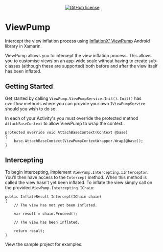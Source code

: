 <div align="center">

[![GitHub license](https://img.shields.io/badge/license-Apache%202-blue.svg?style=flat-square)](https://raw.githubusercontent.com/lewisbennett/viewpump/master/README.md)

</div>

# ViewPump

Intercept the view inflation process using [InflationX' ViewPump](https://github.com/InflationX/ViewPump) Android library in Xamarin.

ViewPump allows you to intercept the view inflation process. This allows you to customise views on an app-wide scale without having to create sub-classes (although these are supported) both before and after the view itself has been inflated.

## Getting Started

Get started by calling `ViewPump.ViewPumpService.Init()`. `Init()` has overflow methods where you can provide your own `IViewPumpService` should you wish to do so.

In each of your Activity's you must override the protected method `AttachBaseContext` to allow ViewPump to wrap the context:
```
protected override void AttachBaseContext(Context @base)
{
    base.AttachBaseContext(ViewPumpContextWrapper.Wrap(@base));
}
```

## Intercepting

To begin intercepting, implement `ViewPump.Intercepting.IInterceptor`. You'll then have access to the `Intercept` method. When this method is called the view hasn't yet been inflated. To inflate the view simply call on the provided `ViewPump.Intercepting.IChain`:
```
public InflateResult Intercept(IChain chain)
{
    // The view has not yet been inflated.

    var result = chain.Proceed();
    
    // The view has been inflated.
    
    return result;
}
```
View the sample project for examples.
